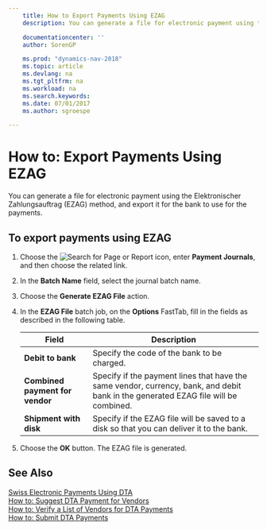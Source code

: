 ```yaml
---
    title: How to Export Payments Using EZAG
    description: You can generate a file for electronic payment using the Elektronischer Zahlungsauftrag (EZAG) method, and export it for the bank to use for the payments.

    documentationcenter: ''
    author: SorenGP

    ms.prod: "dynamics-nav-2018"
    ms.topic: article
    ms.devlang: na
    ms.tgt_pltfrm: na
    ms.workload: na
    ms.search.keywords:
    ms.date: 07/01/2017
    ms.author: sgroespe

---
```

# How to: Export Payments Using EZAG
You can generate a file for electronic payment using the Elektronischer Zahlungsauftrag (EZAG) method, and export it for the bank to use for the payments.  

## To export payments using EZAG  

1.  Choose the ![Search for Page or Report](../../media/ui-search/search_small.png "Search for Page or Report icon") icon, enter **Payment Journals**, and then choose the related link.  
2.  In the **Batch Name** field, select the journal batch name.  
3.  Choose the **Generate EZAG File** action.  
4.  In the **EZAG File** batch job, on the **Options** FastTab, fill in the fields as described in the following table.  

    |Field|Description|  
    |---------------------------------|---------------------------------------|  
    |**Debit to bank**|Specify the code of the bank to be charged.|  
    |**Combined payment for vendor**|Specify if the payment lines that have the same vendor, currency, bank, and debit bank in the generated EZAG file will be combined.|  
    |**Shipment with disk**|Specify if the EZAG file will be saved to a disk so that you can deliver it to the bank.|  

5.  Choose the **OK** button. The EZAG file is generated.  

## See Also  
 [Swiss Electronic Payments Using DTA](swiss-electronic-payments-using-dta.md)   
 [How to: Suggest DTA Payment for Vendors](how-to-suggest-dta-payment-for-vendors.md)   
 [How to: Verify a List of Vendors for DTA Payments](how-to-verify-a-list-of-vendors-for-dta-payments.md)   
 [How to: Submit DTA Payments](how-to-submit-dta-payments.md) 
